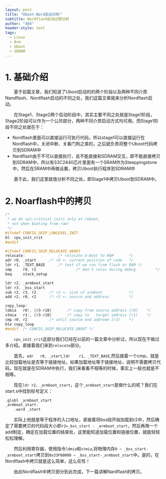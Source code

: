 ```yaml
---
layout: post
title: "Uboot-Nord启动分析"
subtitle: Nordflash启动过程分析
author: "404"
header-style: text
tags:
  - Linux
  - Arm
  - Uboot
  - SDRAM
---
```


# 1. 基础介绍

　　基于前篇文章，我们知道了Uboot启动的的两个阶段以及两种不同介质Nandflash、Nordflash启动的不同之处，我们这篇文章就来分析Nordflash启动。

　　在Stage1、Stage2两个启动阶段中，其实主要不同之处就是Stage1阶段，Stage2阶段可以作为一个公共部分，两种不同介质启动方式均可用。而Stage1阶段不同之处就在于：
- Nordflash里面可以直接运行可执行代码，所以stage1可以直接运行在Nordflash中，关闭中断、关看门狗之类的，之后就负责将整个Uboot代码拷贝到SDRAM中
- Nardflash由于不可以直接执行，且不能直接和SDRAM交互，即不能直接拷贝到SDRAM中，所以有S3C2440芯片里面有一个SRAM作为Steeppingstone中，然后在SRAM中再做设置，拷贝Uboot执行程序到SDRAM中

　　基于此，我们这里就值分析不同之处，即Stage1中拷贝Uboot到SDRAM中。

# 2. Noarflash中的拷贝
```c
/*
 * we do sys-critical inits only at reboot,
 * not when booting from ram!
 */
#ifndef CONFIG_SKIP_LOWLEVEL_INIT
bl	cpu_init_crit
#endif

#ifndef CONFIG_SKIP_RELOCATE_UBOOT
relocate:				/* relocate U-Boot to RAM	    */
adr	r0, _start		/* r0 <- current position of code   */
ldr	r1, _TEXT_BASE		/* test if we run from flash or RAM */
cmp     r0, r1                  /* don't reloc during debug         */
beq     stack_setup

ldr	r2, _armboot_start
ldr	r3, _bss_start
sub	r2, r3, r2		/* r2 <- size of armboot            */
add	r2, r0, r2		/* r2 <- source end address         */

copy_loop:
ldmia	r0!, {r3-r10}		/* copy from source address [r0]    */
stmia	r1!, {r3-r10}		/* copy to   target address [r1]    */
cmp	r0, r2			/* until source end addreee [r2]    */
ble	copy_loop
#endif	/* CONFIG_SKIP_RELOCATE_UBOOT */
```
　　`cpu_init_crit`这部分我们已经在以前的一篇文章中分析过，所以现在不做过多介绍。紧接着我们来到`relocate`部分。

　　首先，`adr	r0, _start`,`ldr	r1, _TEXT_BASE`,然后接着一个cmp，就是比较加载地址是否等于链接地址，如果加载地址等于链接地址，说明不需要拷贝代码，现在就是在SDRAM中执行，我们来看看不相等的时候，事实上一般也就是不相等。

　　现在`ldr r2，_armboot_start`，这个`_armboot_start`是做什么的呢？我们在start.s中找到标号定义：
```c
.globl _armboot_start
_armboot_start:
	.word _start
```
　　实际上他就是等于程序的入口地址，紧接着将bss段开始加载到r2中，然后确定了需要拷贝的代码段大小即`r2=_bss_start - _armboot_start`，然后再用一个add制定，确定在加载位置的结束处，这里能知道加载位置和链接位置，就能轻轻松松理解。

　　然后利用寄存器，使用指令`ldmia`和`stmia`,将物理内存`0 ~ _bss_start-_armboot_start`拷贝到`0x33F80000 ~ _bss_start-_armboot_start`中。是的，在Nordflash中拷贝就是这么简单，这么任性！

　　由此Nordflash中拷贝部分到此完成，下一篇讲解Nardflash的拷贝。
　　
　


　　









　　
